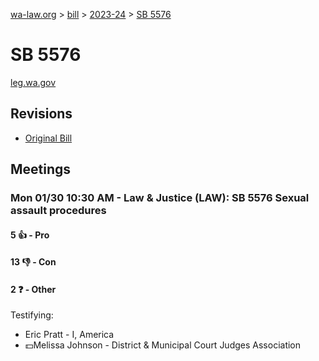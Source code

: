 [wa-law.org](/) > [bill](/bill/) > [2023-24](/bill/2023-24/) > [SB 5576](/bill/2023-24/sb/5576/)

# SB 5576
[leg.wa.gov](https://app.leg.wa.gov/billsummary?BillNumber=5576&Year=2023&Initiative=false)

## Revisions
* [Original Bill](1/)

## Meetings
### Mon 01/30 10:30 AM - Law & Justice (LAW): SB 5576 Sexual assault procedures
#### 5 👍 - Pro

#### 13 👎 - Con

#### 2 ❓ - Other
Testifying:
* Eric Pratt - I, America
* 💵Melissa Johnson - District & Municipal Court Judges Association
